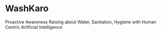 # WashKaro
Proactive Awareness Raising about Water, Sanitation, Hygiene with Human Centric Artificial Intelligence
